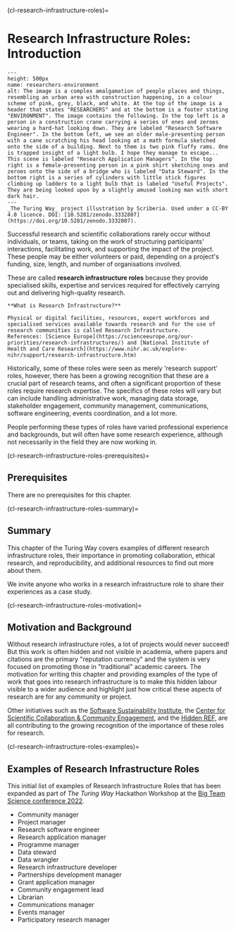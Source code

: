 (cl-research-infrastructure-roles)=
# Research Infrastructure Roles: Introduction

```{figure} ../../figures/researchers-environment.*
---
height: 500px
name: researchers-environment
alt: The image is a complex amalgamation of people places and things, resembling an urban area with construction happening, in a colour scheme of pink, grey, black, and white. At the top of the image is a header that states "RESEARCHERS" and at the bottom is a footer stating "ENVIRONMENT". The image contains the following. In the top left is a person in a construction crane carrying a series of ones and zeroes wearing a hard-hat looking down. They are labeled "Research Software Engineer". In the bottom left, we see an older male-presenting person with a cane scratching his head looking at a math formula sketched onto the side of a building. Next to them is two pink fluffy rams. One is trapped insight of a light bulb. I hope they manage to escape... This scene is labeled "Research Application Managers". In the top right is a female-presenting person in a pink shirt sketching ones and zeroes onto the side of a bridge who is labeled "Data Steward". In the bottom right is a series of cylinders with little stick figures climbing up ladders to a light bulb that is labeled "Useful Projects". They are being looked upon by a slightly amused looking man with short dark hair.
---
_The Turing Way_ project illustration by Scriberia. Used under a CC-BY 4.0 licence. DOI: [10.5281/zenodo.3332807](https://doi.org/10.5281/zenodo.3332807).
```

Successful research and scientific collaborations rarely occur without individuals, or teams, taking on the work of structuring participants' interactions, facilitating work, and supporting the impact of the project.
These people may be either volunteers or paid, depending on a project's funding, size, length, and number of organisations involved.

These are called **research infrastructure roles** because they provide specialised skills, expertise and services required for effectively carrying out and delivering high-quality research.

```{note}
**What is Research Infrastructure?**

Physical or digital facilities, resources, expert workforces and specialised services available towards research and for the use of research communities is called Research Infrastructure.
References: [Science Europe](https://scienceeurope.org/our-priorities/research-infrastructures/) and [National Institute of Health and Care Research](https://www.nihr.ac.uk/explore-nihr/support/research-infrastructure.htm)
```

Historically, some of these roles were seen as merely 'research support' roles, however, there has been a growing recognition that these are a crucial part of research teams, and often a significant proportion of these roles require research expertise.
The specifics of these roles will vary but can include handling administrative work, managing data storage, stakeholder engagement, community management, communications, software engineering, events coordination, and a lot more.

People performing these types of roles have varied professional experience and backgrounds, but will often have some research experience, although not necessarily in the field they are now working in.

(cl-research-infrastructure-roles-prerequisites)=
## Prerequisites

There are no prerequisites for this chapter.


(cl-research-infrastructure-roles-summary)=
## Summary

This chapter of the Turing Way covers examples of different research infrastructure roles, their importance in promoting collaboration, ethical research, and reproducibility, and additional resources to find out more about them.

We invite anyone who works in a research infrastructure role to share their experiences as a case study.

(cl-research-infrastructure-roles-motivation)=
## Motivation and Background

Without research infrastructure roles, a lot of projects would never succeed!
But this work is often hidden and not visible in academia, where papers and citations are the primary "reputation currency" and the system is very focused on promoting those in "traditional" academic careers.
The motivation for writing this chapter and providing examples of the type of work that goes into research infrastructure is to make this hidden labour visible to a wider audience and highlight just how critical these aspects of research are for any community or project.

Other initiatives such as the [Software Sustainability Institute](https://www.software.ac.uk/), the [Center for Scientific Collaboration & Community Engagement](https://www.cscce.org/), and the [Hidden REF](https://hidden-ref.org/), are all contributing to the growing recognition of the importance of these roles for research.

(cl-research-infrastructure-roles-examples)=
## Examples of Research Infrastructure Roles

This initial list of examples of Research Infrastructure Roles that has been expanded as part of _The Turing Way_ Hackathon Workshop at the [Big Team Science conference 2022](https://bigteamscienceconference.github.io/).

* Community manager
* Project manager
* Research software engineer
* Research application manager
* Programme manager
* Data steward
* Data wrangler
* Research infrastructure developer
* Partnerships development manager
* Grant application manager
* Community engagement lead
* Librarian
* Communications manager
* Events manager
* Participatory research manager

